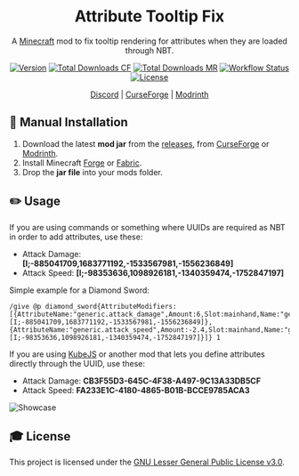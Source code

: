 <div align="center">
<h1>Attribute Tooltip Fix</h1>

A [Minecraft] mod to fix tooltip rendering for attributes when they are loaded through NBT.

[![Version][version_badge]][version_link]
[![Total Downloads CF][total_downloads_cf_badge]][curseforge]
[![Total Downloads MR][total_downloads_mr_badge]][modrinth]
[![Workflow Status][workflow_status_badge]][workflow_status_link]
[![License][license_badge]][license]

[Discord] | [CurseForge] | [Modrinth]

</div>

## **🔧 Manual Installation**
1. Download the latest **mod jar** from the [releases], from [CurseForge] or [Modrinth].
2. Install Minecraft [Forge] or [Fabric].
3. Drop the **jar file** into your mods folder.

## **✏️ Usage**
If you are using commands or something where UUIDs are required as NBT in order to add attributes, use these:
* Attack Damage: **[I;-885041709,1683771192,-1533567981,-1556236849]**
* Attack Speed: **[I;-98353636,1098926181,-1340359474,-1752847197]**

Simple example for a Diamond Sword:
```
/give @p diamond_sword{AttributeModifiers:[{AttributeName:"generic.attack_damage",Amount:6,Slot:mainhand,Name:"generic.attack_damage",UUID:[I;-885041709,1683771192,-1533567981,-1556236849]},{AttributeName:"generic.attack_speed",Amount:-2.4,Slot:mainhand,Name:"generic.attack_speed",UUID:[I;-98353636,1098926181,-1340359474,-1752847197]}]} 1
```

If you are using [KubeJS] or another mod that lets you define attributes directly through the UUID, use these:
* Attack Damage: **CB3F55D3-645C-4F38-A497-9C13A33DB5CF**
* Attack Speed: **FA233E1C-4180-4865-B01B-BCCE9785ACA3**

![Showcase](https://i.imgur.com/FsfJnwN.gif "Showcase")

## **🎓 License**
This project is licensed under the [GNU Lesser General Public License v3.0][license].

<!-- Badges -->
[version_badge]: https://img.shields.io/github/v/release/AlmostReliable/attributetooltipfix?style=flat-square
[version_link]: https://github.com/AlmostReliable/attributetooltipfix/releases/latest
[total_downloads_cf_badge]: http://cf.way2muchnoise.eu/full_658833.svg?badge_style=flat
[total_downloads_mr_badge]: https://img.shields.io/badge/dynamic/json?style=flat-square&color=5da545&label=modrinth&query=downloads&url=https://api.modrinth.com/api/v1/mod/eRyV6EA3
[workflow_status_badge]: https://img.shields.io/github/workflow/status/AlmostReliable/attributetooltipfix/Build?style=flat-square
[workflow_status_link]: https://github.com/AlmostReliable/attributetooltipfix/actions
[license_badge]: https://img.shields.io/github/license/AlmostReliable/attributetooltipfix?style=flat-square

<!-- Links -->
[minecraft]: https://www.minecraft.net/
[discord]: https://discord.com/invite/ThFnwZCyYY
[releases]: https://github.com/AlmostReliable/attributetooltipfix/releases
[curseforge]: https://www.curseforge.com/minecraft/mc-mods/attribute-tooltip-fix
[modrinth]: https://modrinth.com/mod/attribute-tooltip-fix
[forge]: http://files.minecraftforge.net/
[fabric]: https://fabricmc.net/
[kubejs]: https://github.com/KubeJS-Mods/KubeJS
[changelog]: CHANGELOG.md
[license]: LICENSE
